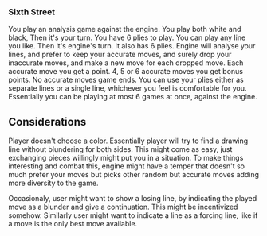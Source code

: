 ### Sixth Street

You play an analysis game against the engine.
You play both white and black, Then it's your turn. 
You have 6 plies to play. You can play any line you like.
Then it's engine's turn. It also has 6 plies.
Engine will analyse your lines, and prefer to keep your accurate moves, and surely drop your inaccurate moves, and make a new move for each dropped move.
Each accurate move you get a point. 4, 5 or 6 accurate moves you get bonus points. No accurate moves game ends.
You can use your plies either as separate lines or a single line, whichever you feel is comfortable for you.
Essentially you can be playing at most 6 games at once, against the engine.


## Considerations

Player doesn't choose a color. Essentially player will try to find a drawing line without blundering for both sides. This might come as easy, just exchanging pieces willingly might put you in a situation. 
To make things interesting and combat this, engine might have a temper that doesn't so much prefer your moves but picks other random but accurate moves adding more diversity to the game.

Occasionaly, user might want to show a losing line, by indicating the played move as a blunder and give a continuation. This might be incentivized somehow. Similarly user might want to indicate a line as a forcing line, like if a move is the only best move available.